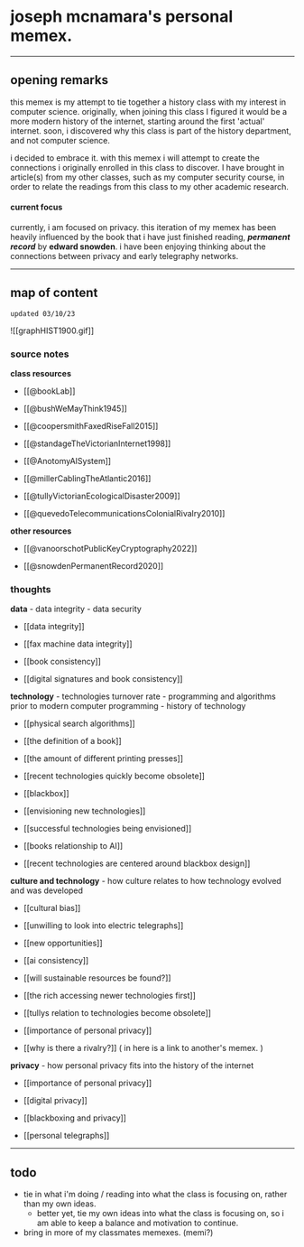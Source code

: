 # **joseph mcnamara's personal memex.**
---

## **opening remarks**

this memex is my attempt to tie together a history class with my interest in computer science. originally, when joining this class I figured it would be a more modern history of the internet, starting around the first 'actual' internet. soon, i discovered why this class is part of the history department, and not computer science. 

i decided to embrace it. with this memex i will attempt to create the connections i originally enrolled in this class to discover. I have brought in article(s) from my other classes, such as my computer security course, in order to relate the readings from this class to my other academic research. 

#### **current focus**

currently, i am focused on privacy. this iteration of my memex has been heavily influenced by the book that i have just finished reading, ***permanent record*** by **edward snowden**. i have been enjoying thinking about the connections between privacy and early telegraphy networks.

---

## **map of content**
	updated 03/10/23

![[graphHIST1900.gif]]


### **source notes**

**class resources**

- [[@bookLab]]

- [[@bushWeMayThink1945]]

- [[@coopersmithFaxedRiseFall2015]]

- [[@standageTheVictorianInternet1998]]

- [[@AnotomyAISystem]]

- [[@millerCablingTheAtlantic2016]]

- [[@tullyVictorianEcologicalDisaster2009]]

- [[@quevedoTelecommunicationsColonialRivalry2010]]


**other resources**

- [[@vanoorschotPublicKeyCryptography2022]]

- [[@snowdenPermanentRecord2020]]


### **thoughts**

**data** - data integrity - data security

- [[data integrity]]

- [[fax machine data integrity]]

- [[book consistency]]

- [[digital signatures and book consistency]]


**technology** - technologies turnover rate - programming and algorithms prior to modern computer programming - history of technology

- [[physical search algorithms]]

- [[the definition of a book]]

- [[the amount of different printing presses]]

- [[recent technologies quickly become obsolete]]

- [[blackbox]]

- [[envisioning new technologies]]

- [[successful technologies being envisioned]]

- [[books relationship to AI]]

- [[recent technologies are centered around blackbox design]]


**culture and technology** - how culture relates to how technology evolved and was developed

- [[cultural bias]]

- [[unwilling to look into electric telegraphs]]

- [[new opportunities]]

- [[ai consistency]]

- [[will sustainable resources be found?]]

- [[the rich accessing newer technologies first]]

- [[tullys relation to technologies become obsolete]]

- [[importance of personal privacy]]

- [[why is there a rivalry?]] ( in here is a link to another's memex. )

**privacy** - how personal privacy fits into the history of the internet

- [[importance of personal privacy]]

- [[digital privacy]]

- [[blackboxing and privacy]]

- [[personal telegraphs]]


---

## **todo**

- tie in what i'm doing / reading into what the class is focusing on, rather than my own ideas. 
	- better yet, tie my own ideas into what the class is focusing on, so i am able to keep  a balance and motivation to continue.
- bring in more of my classmates memexes. (memi?)